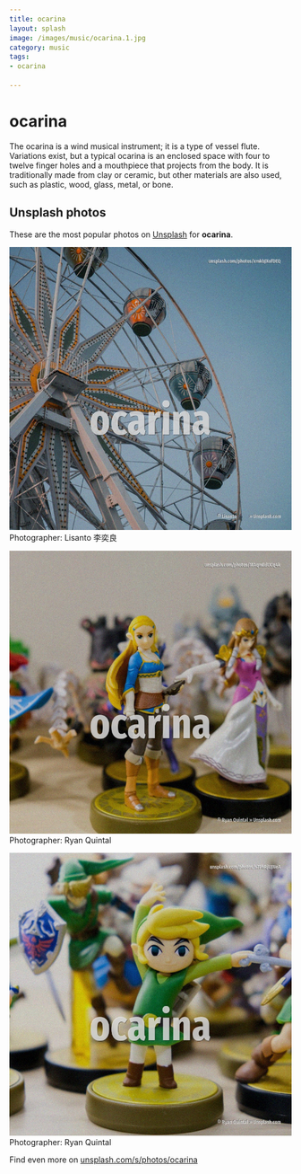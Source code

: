 ```yaml
---
title: ocarina
layout: splash
image: /images/music/ocarina.1.jpg
category: music
tags:
- ocarina

---
```

# ocarina

The ocarina is a wind musical instrument; it is a type of vessel flute.
Variations exist, but a typical ocarina is an enclosed space with four to twelve finger holes and a 
mouthpiece that projects from the body.
It is traditionally made from clay or ceramic, but other materials are also used, such as plastic, 
wood, glass, metal, or bone.

 
## Unsplash photos
These are the most popular photos on [Unsplash](https://unsplash.com) for **ocarina**.
 
![ocarina](/images/music/ocarina.1.jpg)
Photographer:  Lisanto 李奕良
 
![ocarina](/images/music/ocarina.2.jpg)
Photographer:  Ryan Quintal
 
![ocarina](/images/music/ocarina.3.jpg)
Photographer:  Ryan Quintal
 
Find even more on [unsplash.com/s/photos/ocarina](https://unsplash.com/s/photos/ocarina)
 
